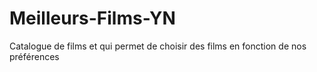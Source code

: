 # Meilleurs-Films-YN
Catalogue de films et qui permet de choisir des films en fonction de nos préférences
